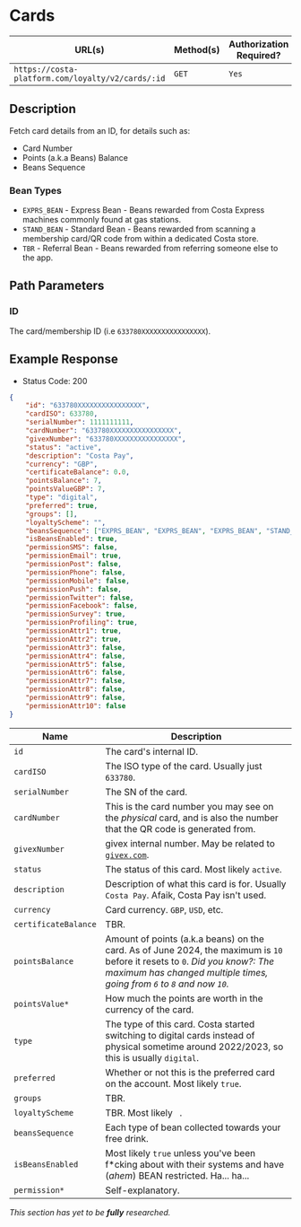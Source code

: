 # Cards
| URL(s) | Method(s) | Authorization Required? |
| ------ | --------- | ----------------------- |
| `https://costa-platform.com/loyalty/v2/cards/:id` | `GET` | `Yes` |


## Description
Fetch card details from an ID, for details such as:
- Card Number
- Points (a.k.a Beans) Balance
- Beans Sequence
### Bean Types
- `EXPRS_BEAN` - Express Bean - Beans rewarded from Costa Express machines commonly found at gas stations.
- `STAND_BEAN` - Standard Bean - Beans rewarded from scanning a membership card/QR code from within a dedicated Costa store.
- `TBR` - Referral Bean - Beans rewarded from referring someone else to the app.

## Path Parameters
### ID
The card/membership ID (i.e `633780XXXXXXXXXXXXXXXX`).

## Example Response
- Status Code: 200
```json
{
	"id": "633780XXXXXXXXXXXXXXXX",
	"cardISO": 633780,
	"serialNumber": 1111111111,
	"cardNumber": "633780XXXXXXXXXXXXXXXX",
	"givexNumber": "633780XXXXXXXXXXXXXXXX",
	"status": "active",
	"description": "Costa Pay",
	"currency": "GBP",
	"certificateBalance": 0.0,
	"pointsBalance": 7,
	"pointsValueGBP": 7,
	"type": "digital",
	"preferred": true,
	"groups": [],
	"loyaltyScheme": "",
	"beansSequence": ["EXPRS_BEAN", "EXPRS_BEAN", "EXPRS_BEAN", "STAND_BEAN", "STAND_BEAN", "STAND_BEAN", "STAND_BEAN"],
	"isBeansEnabled": true,
	"permissionSMS": false,
	"permissionEmail": true,
	"permissionPost": false,
	"permissionPhone": false,
	"permissionMobile": false,
	"permissionPush": false,
	"permissionTwitter": false,
	"permissionFacebook": false,
	"permissionSurvey": true,
	"permissionProfiling": true,
	"permissionAttr1": true,
	"permissionAttr2": true,
	"permissionAttr3": false,
	"permissionAttr4": false,
	"permissionAttr5": false,
	"permissionAttr6": false,
	"permissionAttr7": false,
	"permissionAttr8": false,
	"permissionAttr9": false,
	"permissionAttr10": false
}
```

| Name | Description |
| ---- | ----------- |
| `id` | The card's internal ID. |
| `cardISO` | The ISO type of the card. Usually just `633780`. |
| `serialNumber` | The SN of the card. |
| `cardNumber` | This is the card number you may see on the *physical* card, and is also the number that the QR code is generated from. |
| `givexNumber` | givex internal number. May be related to [`givex.com`](https://web.givex.com/). |
| `status` | The status of this card. Most likely `active`. |
| `description` | Description of what this card is for. Usually `Costa Pay`. Afaik, Costa Pay isn't used. |
| `currency` | Card currency. `GBP`, `USD`, etc. |
| `certificateBalance` | TBR. |
| `pointsBalance` | Amount of points (a.k.a beans) on the card. As of June 2024, the maximum is `10` before it resets to `0`. *Did you know?: The maximum has changed multiple times, going from `6` to `8` and now `10`.* |
| `pointsValue*` | How much the points are worth in the currency of the card. |
| `type` | The type of this card. Costa started switching to digital cards instead of physical sometime around 2022/2023, so this is usually `digital`. |
| `preferred` | Whether or not this is the preferred card on the account. Most likely `true`. |
| `groups` | TBR. |
| `loyaltyScheme` | TBR. Most likely ` `. |
| `beansSequence` | Each type of bean collected towards your free drink. |
| `isBeansEnabled` | Most likely `true` unless you've been f*cking about with their systems and have (*ahem*) BEAN restricted. Ha... ha... |
| `permission*` | Self-explanatory. |

*This section has yet to be **fully** researched.*